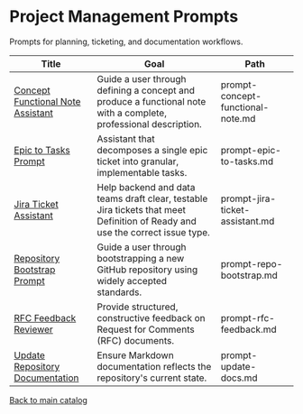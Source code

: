 # Project Management Prompts

Prompts for planning, ticketing, and documentation workflows.

| Title | Goal | Path |
| --- | --- | --- |
| [Concept Functional Note Assistant](prompt-concept-functional-note.md) | Guide a user through defining a concept and produce a functional note with a complete, professional description. | prompt-concept-functional-note.md |
| [Epic to Tasks Prompt](prompt-epic-to-tasks.md) | Assistant that decomposes a single epic ticket into granular, implementable tasks. | prompt-epic-to-tasks.md |
| [Jira Ticket Assistant](prompt-jira-ticket-assistant.md) | Help backend and data teams draft clear, testable Jira tickets that meet Definition of Ready and use the correct issue type. | prompt-jira-ticket-assistant.md |
| [Repository Bootstrap Prompt](prompt-repo-bootstrap.md) | Guide a user through bootstrapping a new GitHub repository using widely accepted standards. | prompt-repo-bootstrap.md |
| [RFC Feedback Reviewer](prompt-rfc-feedback.md) | Provide structured, constructive feedback on Request for Comments (RFC) documents. | prompt-rfc-feedback.md |
| [Update Repository Documentation](prompt-update-docs.md) | Ensure Markdown documentation reflects the repository's current state. | prompt-update-docs.md |

[Back to main catalog](../README.md)
